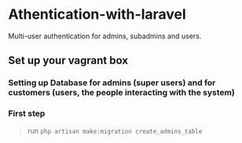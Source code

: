 # Athentication-with-laravel
Multi-user authentication for admins, subadmins and users.

## Set up your vagrant box



### Setting up Database for admins (super users) and for customers (users, the people interacting with the system)

### First step
> run `php artisan make:migration create_admins_table`


